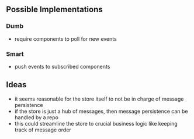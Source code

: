 ﻿## Possible Implementations

### Dumb

* require components to poll for new events

### Smart

* push events to subscribed components

## Ideas

* it seems reasonable for the store itself to not be in charge of message persistence
* if the store is just a hub of messages, then message persistence can be handled by a repo
* this could streamline the store to crucial business logic like keeping track of message order
